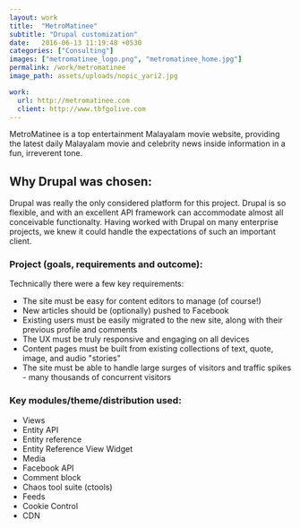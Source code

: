 ```yaml
---
layout: work
title:  "MetroMatinee"
subtitle: "Drupal customization"
date:   2016-06-13 11:19:48 +0530
categories: ["Consulting"]
images: ["metromatinee_logo.png", "metromatinee_home.jpg"]
permalink: /work/metromatinee
image_path: assets/uploads/nopic_yari2.jpg

work:
  url: http://metromatinee.com
  client: http://www.tbfgolive.com
---
```


MetroMatinee is a top entertainment Malayalam movie website, providing the latest daily Malayalam movie and celebrity news inside information in a fun, irreverent tone.

## Why Drupal was chosen:
Drupal was really the only considered platform for this project. Drupal is so flexible, and with an excellent API framework can accommodate almost all conceivable functionalty. Having worked with Drupal on many enterprise projects, we knew it could handle the expectations of such an important client.

### Project (goals, requirements and outcome):
Technically there were a few key requirements:

* The site must be easy for content editors to manage (of course!)
* New articles should be (optionally) pushed to Facebook
* Existing users must be easily migrated to the new site, along with their previous profile and comments
* The UX must be truly responsive and engaging on all devices
* Content pages must be built from existing collections of text, quote, image, and audio "stories"
* The site must be able to handle large surges of visitors and traffic spikes - many thousands of concurrent visitors

### Key modules/theme/distribution used:

* Views
* Entity API
* Entity reference
* Entity Reference View Widget
* Media
* Facebook API
* Comment block
* Chaos tool suite (ctools)
* Feeds
* Cookie Control
* CDN
